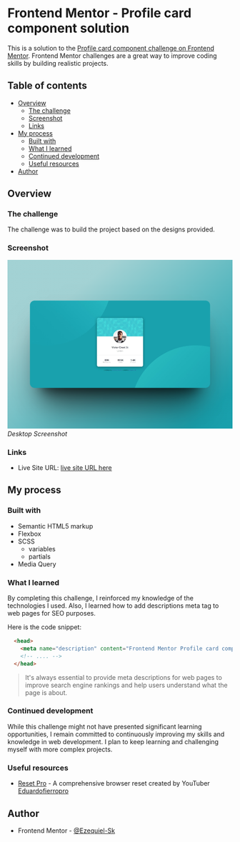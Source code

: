 # Frontend Mentor - Profile card component solution

This is a solution to the [Profile card component challenge on Frontend Mentor](https://www.frontendmentor.io/challenges/profile-card-component-cfArpWshJ). Frontend Mentor challenges are a great way to improve coding skills by building realistic projects.

## Table of contents

- [Overview](#overview)
  - [The challenge](#the-challenge)
  - [Screenshot](#screenshot)
  - [Links](#links)
- [My process](#my-process)
  - [Built with](#built-with)
  - [What I learned](#what-i-learned)
  - [Continued development](#continued-development)
  - [Useful resources](#useful-resources)
- [Author](#author)

## Overview

### The challenge

The challenge was to build the project based on the designs provided.

### Screenshot

![Desktop Screenshot](./screenshot/desktop-screenshot.png)
*Desktop Screenshot*

### Links

- Live Site URL: [ live site URL here](https://ezequiel-sk.github.io/Profile-card-component/)

## My process

### Built with

- Semantic HTML5 markup
- Flexbox
- SCSS
  - variables
  - partials
- Media Query

### What I learned
By completing this challenge, I reinforced my knowledge of the technologies I used. Also, I learned how to add descriptions meta tag to web pages for SEO purposes. 

Here is the code snippet:

```html
  <head>
    <meta name="description" content="Frontend Mentor Profile card component challenge completed by Ezequiel-Sk">
    <!-- .... -->
  </head>
```

> It's always essential to provide meta descriptions for web pages to improve search engine rankings and help users understand what the page is about.

### Continued development

While this challenge might not have presented significant learning opportunities, I remain committed to continuously improving my skills and knowledge in web development. I plan to keep learning and challenging myself with more complex projects.

### Useful resources

- [Reset Pro](https://github.com/eduardofierropro/Reset-CSS) - A comprehensive browser reset created by YouTuber [Eduardofierropro](https://www.youtube.com/watch?v=Foieq2jTajE)

## Author

- Frontend Mentor - [@Ezequiel-Sk](https://www.frontendmentor.io/profile/Leandro-smiak)
